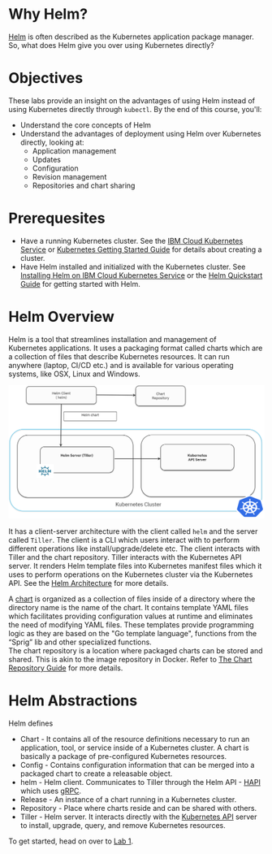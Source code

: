 # Why Helm?

[Helm](https://docs.helm.sh/) is often described as the Kubernetes application package manager. So, what does Helm give you over using Kubernetes directly?

# Objectives

These labs provide an insight on the advantages of using Helm instead of using Kubernetes directly through `kubectl`. By the end of this course, you'll:
* Understand the core concepts of Helm
* Understand the advantages of deployment using Helm over Kubernetes directly, looking at:
  * Application management
  * Updates
  * Configuration
  * Revision management
  * Repositories and chart sharing

# Prerequesites

* Have a running Kubernetes cluster. See the [IBM Cloud Kubernetes Service](https://console.bluemix.net/docs/containers/cs_tutorials.html) or [Kubernetes Getting Started Guide](https://kubernetes.io/docs/setup/) for details about creating a cluster.
* Have Helm installed and initialized with the Kubernetes cluster. See [Installing Helm on IBM Cloud Kubernetes Service](Lab0/README.md) or the [Helm Quickstart Guide](https://docs.helm.sh/using_helm/#quickstart) for getting started with Helm.

# Helm Overview

Helm is a tool that streamlines installation and management of Kubernetes applications. It uses a packaging format called charts which are a collection of files that describe Kubernetes resources. It can run anywhere (laptop, CI/CD etc.) and is available for various operating systems, like OSX, Linux and Windows. 

![helm-architecture](images/helm-architecture.png)

It has a client-server architecture with the client called `helm` and the server called `Tiller`. The client is a CLI which users interact with to perform different operations like install/upgrade/delete etc. The client interacts with Tiller and the chart repository. Tiller interacts with the Kubernetes API server. It renders Helm template files into Kubernetes manifest files which it uses to perform operations on the Kubernetes cluster via the Kubernetes API. See the [Helm Architecture](https://docs.helm.sh/architecture/) for more details. 

A [chart](https://docs.helm.sh/developing_charts) is organized as a collection of files inside of a directory where the directory name is the name of the chart. It contains template YAML files which facilitates providing configuration values at runtime and eliminates the need of modifying YAML files. These templates provide programming logic as they are based on the "Go template language", functions from the “Sprig” lib and other specialized functions.  
The chart repository is a location where packaged charts can be stored and shared. This is akin to the image repository in Docker. Refer to [The Chart Repository Guide](https://github.com/helm/helm/blob/master/docs/chart_repository.md) for more details.

# Helm Abstractions

Helm defines 
* Chart - It contains all of the resource definitions necessary to run an application, tool, or service inside of a Kubernetes cluster. A chart is basically a package of pre-configured Kubernetes resources.
* Config - Contains configuration information that can be merged into a packaged chart to create a releasable object.
* helm - Helm client. Communicates to Tiller through the Helm API - [HAPI](https://docs.helm.sh/developers/#the-helm-api-hapi) which uses [gRPC](https://grpc.io/).
* Release - An instance of a chart running in a Kubernetes cluster.
* Repository - Place where charts reside and can be shared with others.
* Tiller - Helm server. It interacts directly with the [Kubernetes API](https://kubernetes.io/docs/concepts/overview/kubernetes-api/) server to install, upgrade, query, and remove Kubernetes resources.

To get started, head on over to [Lab 1](Lab1/README.md). 
